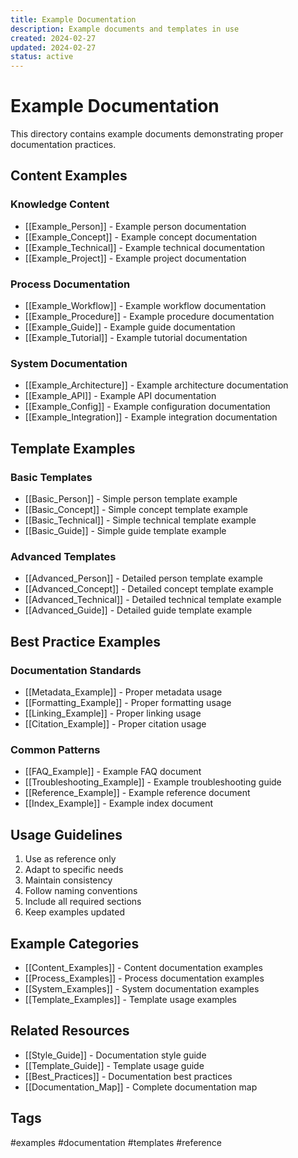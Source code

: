 ```yaml
---
title: Example Documentation
description: Example documents and templates in use
created: 2024-02-27
updated: 2024-02-27
status: active
---
```


# Example Documentation

This directory contains example documents demonstrating proper documentation practices.

## Content Examples

### Knowledge Content
- [[Example_Person]] - Example person documentation
- [[Example_Concept]] - Example concept documentation
- [[Example_Technical]] - Example technical documentation
- [[Example_Project]] - Example project documentation

### Process Documentation
- [[Example_Workflow]] - Example workflow documentation
- [[Example_Procedure]] - Example procedure documentation
- [[Example_Guide]] - Example guide documentation
- [[Example_Tutorial]] - Example tutorial documentation

### System Documentation
- [[Example_Architecture]] - Example architecture documentation
- [[Example_API]] - Example API documentation
- [[Example_Config]] - Example configuration documentation
- [[Example_Integration]] - Example integration documentation

## Template Examples

### Basic Templates
- [[Basic_Person]] - Simple person template example
- [[Basic_Concept]] - Simple concept template example
- [[Basic_Technical]] - Simple technical template example
- [[Basic_Guide]] - Simple guide template example

### Advanced Templates
- [[Advanced_Person]] - Detailed person template example
- [[Advanced_Concept]] - Detailed concept template example
- [[Advanced_Technical]] - Detailed technical template example
- [[Advanced_Guide]] - Detailed guide template example

## Best Practice Examples

### Documentation Standards
- [[Metadata_Example]] - Proper metadata usage
- [[Formatting_Example]] - Proper formatting usage
- [[Linking_Example]] - Proper linking usage
- [[Citation_Example]] - Proper citation usage

### Common Patterns
- [[FAQ_Example]] - Example FAQ document
- [[Troubleshooting_Example]] - Example troubleshooting guide
- [[Reference_Example]] - Example reference document
- [[Index_Example]] - Example index document

## Usage Guidelines
1. Use as reference only
2. Adapt to specific needs
3. Maintain consistency
4. Follow naming conventions
5. Include all required sections
6. Keep examples updated

## Example Categories
- [[Content_Examples]] - Content documentation examples
- [[Process_Examples]] - Process documentation examples
- [[System_Examples]] - System documentation examples
- [[Template_Examples]] - Template usage examples

## Related Resources
- [[Style_Guide]] - Documentation style guide
- [[Template_Guide]] - Template usage guide
- [[Best_Practices]] - Documentation best practices
- [[Documentation_Map]] - Complete documentation map

## Tags
#examples #documentation #templates #reference 